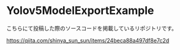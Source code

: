 # Yolov5ModelExportExample

こちらにて投稿した際のソースコードを掲載しているリポジトリです。

https://qiita.com/shinya_sun_sun/items/24beca88a497df8e7c2d
